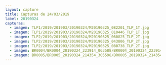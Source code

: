 ```yaml
---
layout: capture
title: Capturas de 24/03/2019
label: 20190324
capturas:
  - imagem: TLP1/2019/201903/20190324/M20190325_082201_TLP_1T.jpg
  - imagem: TLP1/2019/201903/20190324/M20190325_010446_TLP_1T.jpg
  - imagem: TLP2/2019/201903/20190324/M20190325_060825_TLP_2T.jpg
  - imagem: TLP2/2019/201903/20190324/M20190325_043806_TLP_2T.jpg
  - imagem: TLP2/2019/201903/20190324/M20190325_080738_TLP_2T.jpg
  - imagem: BR0004/BR0004_20190324_223914_063588/BR0004_20190324_223914_063588_stack_12_meteors.jpg
  - imagem: BR0005/BR0005_20190324_214354_305598/BR0005_20190324_214354_305598_stack_47_meteors.jpg
---
```

